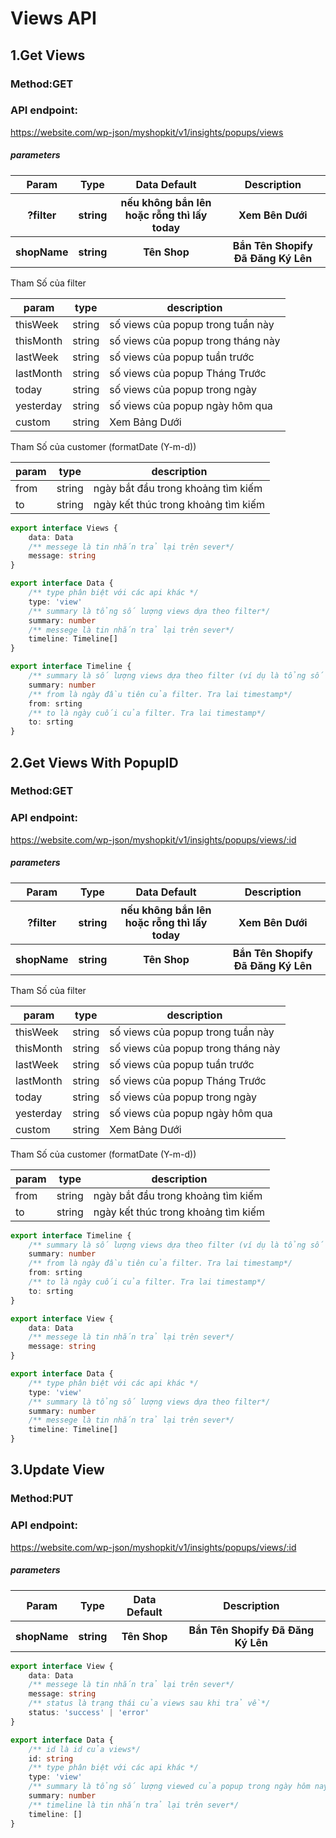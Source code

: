 # Views API

## 1.Get Views

### Method:GET

### API endpoint:

https://website.com/wp-json/myshopkit/v1/insights/popups/views

##### parameters

<table>
<tr>
<th>Param</th>
<th>Type</th>
<th>Data Default</th>
<th>Description</th>
</tr>
<tr>
<th>?filter</th>
<th>string</th>
<th>nếu không bắn lên hoặc rỗng thì lấy today</th>
<th>Xem Bên Dưới</th>
</tr>
<tr>
<th>shopName</th>
<th>string</th>
<th>Tên Shop</th>
<th>Bắn Tên Shopify Đã Đăng Ký Lên</th>
</tr>
</table>
Tham Số của filter

param | type | description
--- | --- | ---
thisWeek | string | số views của popup trong tuần này
thisMonth | string | số views của popup trong tháng này
lastWeek | string | số views của popup tuần trước
lastMonth | string | số views của popup Tháng Trước
today | string | số views của popup trong ngày
yesterday | string | số views của popup ngày hôm qua
custom | string | Xem Bảng Dưới

Tham Số của customer (formatDate (Y-m-d))

param | type | description
--- | --- | ---
from | string |ngày bắt đầu trong khoảng tìm kiếm
to | string |ngày kết thúc trong khoảng tìm kiếm

````ts
export interface Views {
    data: Data
    /** messege là tin nhắn trả lại trên sever*/
    message: string
}

export interface Data {
    /** type phân biệt với các api khác */
    type: 'view'
    /** summary là tổng số lượng views dựa theo filter*/
    summary: number
    /** messege là tin nhắn trả lại trên sever*/
    timeline: Timeline[]
}

export interface Timeline {
    /** summary là số lượng views dựa theo filter (ví dụ là tổng số views cuả 1 tháng trong filter 4 tháng trước)*/
    summary: number
    /** from là ngày đầu tiên của filter. Tra lai timestamp*/
    from: srting
    /** to là ngày cuối của filter. Tra lai timestamp*/
    to: srting
}
````

## 2.Get Views With PopupID

### Method:GET

### API endpoint:

https://website.com/wp-json/myshopkit/v1/insights/popups/views/:id

##### parameters

<table>
<tr>
<th>Param</th>
<th>Type</th>
<th>Data Default</th>
<th>Description</th>
</tr>
<tr>
<th>?filter</th>
<th>string</th>
<th>nếu không bắn lên hoặc rỗng thì lấy today</th>
<th>Xem Bên Dưới</th>
</tr>
<tr>
<th>shopName</th>
<th>string</th>
<th>Tên Shop</th>
<th>Bắn Tên Shopify Đã Đăng Ký Lên</th>
</tr>
</table>
Tham Số của filter

param | type | description
--- | --- | ---
thisWeek | string | số views của popup trong tuần này
thisMonth | string | số views của popup trong tháng này
lastWeek | string | số views của popup tuần trước
lastMonth | string | số views của popup Tháng Trước
today | string | số views của popup trong ngày
yesterday | string | số views của popup ngày hôm qua
custom | string | Xem Bảng Dưới

Tham Số của customer (formatDate (Y-m-d))

param | type | description
--- | --- | ---
from | string |ngày bắt đầu trong khoảng tìm kiếm
to | string |ngày kết thúc trong khoảng tìm kiếm

````ts
export interface Timeline {
    /** summary là số lượng views dựa theo filter (ví dụ là tổng số views cuả 1 tháng trong filter 4 tháng trước)*/
    summary: number
    /** from là ngày đầu tiên của filter. Tra lai timestamp*/
    from: srting
    /** to là ngày cuối của filter. Tra lai timestamp*/
    to: srting
}

export interface View {
    data: Data
    /** messege là tin nhắn trả lại trên sever*/
    message: string
}

export interface Data {
    /** type phân biệt với các api khác */
    type: 'view'
    /** summary là tổng số lượng views dựa theo filter*/
    summary: number
    /** messege là tin nhắn trả lại trên sever*/
    timeline: Timeline[]
}
````

## 3.Update View

### Method:PUT

### API endpoint:

https://website.com/wp-json/myshopkit/v1/insights/popups/views/:id

##### parameters

<table>
<tr>
<th>Param</th>
<th>Type</th>
<th>Data Default</th>
<th>Description</th>
</tr>
<tr>
<th>shopName</th>
<th>string</th>
<th>Tên Shop</th>
<th>Bắn Tên Shopify Đã Đăng Ký Lên</th>
</tr>
</table>

````ts
export interface View {
    data: Data
    /** messege là tin nhắn trả lại trên sever*/
    message: string
    /** status là trạng thái của views sau khi trả về*/
    status: 'success' | 'error'
}

export interface Data {
    /** id là id của views*/
    id: string
    /** type phân biệt với các api khác */
    type: 'view'
    /** summary là tổng số lượng viewed của popup trong ngày hôm nay*/
    summary: number
    /** timeline là tin nhắn trả lại trên sever*/
    timeline: []
}
````
